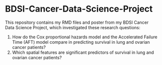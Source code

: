 # BDSI-Cancer-Data-Science-Project
This repository contains my RMD files and poster from my BDSI Cancer Data Science Project, which investigated these research questions:
1. How do the Cox proportional hazards model and the Accelerated Failure Time (AFT) model compare in predicting survival in lung and ovarian cancer patients?
2. Which spatial features are significant predictors of survival in lung and ovarian cancer patients?
